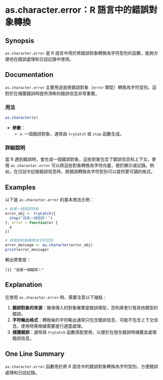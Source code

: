 <!--
Meta Description: # as.character.error：R 語言中的錯誤對象轉換 ## Synopsis `as.character.error` 是 R 語言中用於將錯誤對象轉換為字符型別的函數，能夠方便地在錯誤處理和日誌記錄中使用。 ## Documentation `as.character.error` ...
Meta Keywords: character, error, trycatch, stop, error_obj
-->

# as.character.error：R 語言中的錯誤對象轉換

## Synopsis
`as.character.error` 是 R 語言中用於將錯誤對象轉換為字符型別的函數，能夠方便地在錯誤處理和日誌記錄中使用。

## Documentation
`as.character.error` 主要用途是將錯誤對象（`error` 類型）轉換為字符型別。這對於在捕獲錯誤時提供清晰的錯誤信息非常重要。

### 用法
```R
as.character(x)
```
- **參數**：
  - `x`: 一個錯誤對象，通常由 `tryCatch` 或 `stop` 函數生成。

### 詳細說明
當 R 遇到錯誤時，會生成一個錯誤對象，這些對象包含了錯誤信息和上下文。使用 `as.character.error` 可以將這些對象轉換為字符向量，便於顯示或記錄。例如，在日誌中記錄錯誤信息時，將錯誤轉換為字符型別可以提供更可讀的格式。

## Examples
以下是 `as.character.error` 的基本用法示例：

```R
# 創建一個錯誤對象
error_obj <- tryCatch({
  stop("這是一個錯誤！")
}, error = function(e) {
  e
})

# 將錯誤對象轉換為字符型別
error_message <- as.character(error_obj)
print(error_message)
```

輸出將會是：
```
[1] "這是一個錯誤！"
```

## Explanation
在使用 `as.character.error` 時，需要注意以下幾點：
1. **錯誤對象的來源**：確保傳入的對象確實是錯誤類型，否則將會引發其他類型的錯誤。
2. **字符輸出格式**：轉換後的字符輸出通常只包含錯誤信息，可能不包含上下文信息，使用時需根據需要進行適當處理。
3. **捕獲錯誤**：通常與 `tryCatch` 函數搭配使用，以便於在發生錯誤時捕獲並處理錯誤信息。

## One Line Summary
`as.character.error` 函數用於將 R 語言中的錯誤對象轉換為字符型別，方便錯誤處理和日誌記錄。